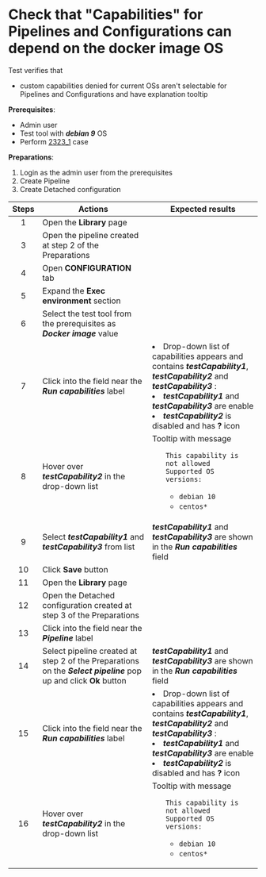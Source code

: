 # Check that "Capabilities" for Pipelines and Configurations can depend on the docker image OS

Test verifies that
- custom capabilities denied for current OSs aren't selectable for Pipelines and Configurations and have  explanation tooltip

**Prerequisites**:
- Admin user
- Test tool with ***debian 9*** OS
- Perform [2323_1](2323_1.md) case

**Preparations**:
1. Login as the admin user from the prerequisites
2. Create Pipeline
3. Create Detached configuration

| Steps | Actions | Expected results |
| :---: | --- | --- |
| 1 | Open the **Library** page | |
| 3 | Open the pipeline created at step 2 of the Preparations | |
| 4 | Open **CONFIGURATION** tab | |
| 5 | Expand the **Exec environment** section | |
| 6 | Select the test tool from the prerequisites as ***Docker image*** value | |
| 7 | Click into the field near the ***Run capabilities*** label | <li> Drop-down list of capabilities appears and contains ***testCapability1***, ***testCapability2*** and ***testCapability3*** : <li> ***testCapability1*** and ***testCapability3*** are enable <li> ***testCapability2*** is disabled and has **?** icon | 
| 8 | Hover over ***testCapability2*** in the drop-down list | Tooltip with message <ul> `This capability is not allowed` <br> `Supported OS versions:` <ul> <li> `debian 10` <li> `centos*` |
| 9 | Select ***testCapability1*** and ***testCapability3*** from list | ***testCapability1*** and ***testCapability3*** are shown in the ***Run capabilities*** field |
| 10 | Click **Save** button | | 
| 11 | Open the **Library** page | |
| 12 | Open the Detached configuration created at step 3 of the Preparations  | |
| 13 | Click into the field near the ***Pipeline*** label | |
| 14 | Select pipeline created at step 2 of the Preparations on the ***Select pipeline*** pop up and click **Ok** button | ***testCapability1*** and ***testCapability3*** are shown in the ***Run capabilities*** field |
| 15 | Click into the field near the ***Run capabilities*** label | <li> Drop-down list of capabilities appears and contains ***testCapability1***, ***testCapability2*** and ***testCapability3*** : <li> ***testCapability1*** and ***testCapability3*** are enable <li> ***testCapability2*** is disabled and has **?** icon | 
| 16 | Hover over ***testCapability2*** in the drop-down list | Tooltip with message <ul> `This capability is not allowed` <br> `Supported OS versions:` <ul> <li> `debian 10` <li> `centos*`
